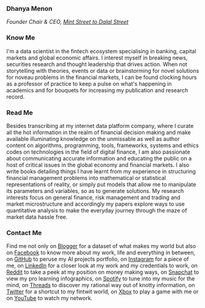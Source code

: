 ### Dhanya Menon
*Founder Chair & CEO, [Mint Street to Dalal Street](https://sites.google.com/view/mint-street-to-dalal-street)*
### Know Me
I'm a data scientist in the fintech ecosystem specialising in banking, capital markets and global economic affairs. I interest myself in breaking news, securities research and thought leadership that drives action. When not storytelling with theories, events or data or brainstorming for novel solutions for noveau problems in the financial markets, I can be found clocking hours as a professor of practice to keep a pulse on what's happening in academics and for bouquets for increasing my publication and research record.
### Read Me
Besides transcribing at my internet data platform company, where I curate all the hot information in the realm of financial decision making and make available illuminating knowledge on the unmissable as well as author content on algorithms, programming, tools, frameworks, systems and ethics codes on technologies in the field of digital finance, I am also passionate about communicating accurate information and educating the public on a host of critical issues in the global economy and financial markets. I also write books detailing things I have learnt from my experience in structuring financial management problems into mathematical or statistical representations of reality, or simply put models that allow me to manipulate its parameters and variables, so as to generate solutions. My research interests focus on general finance, risk management and trading and market microstructure and accordingly my papers explore ways to use quantitative analysis to make the everyday journey through the maze of market data hassle free.
### Contact Me 
Find me not only on [Blogger](https://www.blogger.com/profile/03600594615425972317) for a dataset of what makes my world but also on [Facebook](https://www.facebook.com/susridhanyamenon) to know more about my work, life and everything in between, on [GitHub](https://www.github.com/susridhanyamenon) to peruse my AI projects portfolio, on [Instagram](https://www.instagram.com/srtadhanyamenon) for a piece of me, on [LinkedIn](https://www.linkedin.com/in/madamdhanyamenon) for a closer look at my work and my credentials to work, on [Reddit](https://reddit.com/u/missiedhanyamenon) to take a peek at my position on money making ways, on [Snapchat](https://www.snapchat.com/add/maamdhanyamenon) to view my pro learning infographics, on [Spotify](https://open.spotify.com/user/31q57cwalmppid5pj4bveti32ioy?si=sfgpfcl0Tqyo3c1UtcesGA) to tune into my music for the mind, on [Threads](https://www.threads.net/@srtadhanyamenon) to discover my rational way out of knotty information, on [Twitter](https://www.twitter.com/mizdhanyamenon) for a shortcut to my fintwit world, on [Xbox](https://account.xbox.com/en-us/Profile?Gamertag=LilMsGirlBos) to play a game with me or on [YouTube](https://youtube.com/@missydhanyamenon?si=6IAguK7sszDJynOi) to watch my network.
